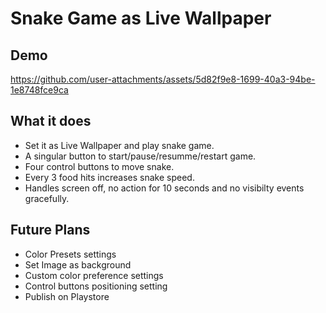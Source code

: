 # Snake Game as Live Wallpaper

## Demo

https://github.com/user-attachments/assets/5d82f9e8-1699-40a3-94be-1e8748fce9ca

## What it does
 - Set it as Live Wallpaper and play snake game.
 - A singular button to start/pause/resumme/restart game.
 - Four control buttons to move snake.
 - Every 3 food hits increases snake speed.
 - Handles screen off, no action for 10 seconds and no visibilty events gracefully.

## Future Plans
 - Color Presets settings
 - Set Image as background
 - Custom color preference settings
 - Control buttons positioning setting
 - Publish on Playstore
